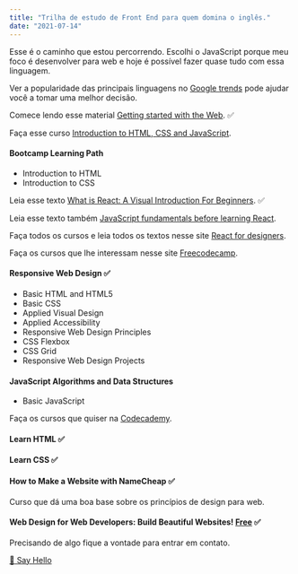 ```yaml
---
title: "Trilha de estudo de Front End para quem domina o inglês."
date: "2021-07-14"
---
```


Esse é o caminho que estou percorrendo. Escolhi o JavaScript porque meu foco é desenvolver para web e hoje é possível fazer quase tudo com essa linguagem.

Ver a popularidade das principais linguagens no [Google trends](https://trends.google.com.br/trends/explore?q=%2Fm%2F02p97,%2Fm%2F07sbkfb,%2Fm%2F05z1_,Ruby,%2Fm%2F060kv&hl=pt-BR&tz=180) pode ajudar você a tomar uma melhor decisão.

Comece lendo esse material [Getting started with the Web](https://developer.mozilla.org/en-US/docs/Learn/Getting_started_with_the_web). ✅

Faça esse curso [Introduction to HTML, CSS and JavaScript](https://frontendmasters.com/bootcamp).

#### Bootcamp Learning Path

- Introduction to HTML
- Introduction to CSS

Leia esse texto [What is React: A Visual Introduction For Beginners](https://learnreact.design/posts/what-is-react). ✅

Leia esse texto também [JavaScript fundamentals before learning React](https://www.robinwieruch.de/javascript-fundamentals-react-requirements#entering-react-after-learning-javascript).

Faça todos os cursos e leia todos os textos nesse site [React for designers](https://reactfordesigners.com).

Faça os cursos que lhe interessam nesse site [Freecodecamp](https://freecodecamp.com).

#### Responsive Web Design ✅

- Basic HTML and HTML5
- Basic CSS
- Applied Visual Design
- Applied Accessibility
- Responsive Web Design Principles
- CSS Flexbox
- CSS Grid
- Responsive Web Design Projects

#### JavaScript Algorithms and Data Structures

- Basic JavaScript

Faça os cursos que quiser na [Codecademy](https://codecademy.com).

#### Learn HTML ✅

#### Learn CSS ✅

#### How to Make a Website with NameCheap ✅

Curso que dá uma boa base sobre os princípios de design para web. 

#### Web Design for Web Developers: Build Beautiful Websites! [Free](https://www.udemy.com/course/web-design-secrets) ✅

Precisando de algo fique a vontade para entrar em contato.

[👋 Say Hello](https://api.whatsapp.com/send/?phone=5548998114079")

